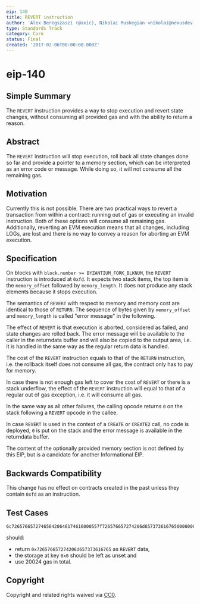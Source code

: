 ```yaml
---
eip: 140
title: REVERT instruction
author: 'Alex Beregszaszi (@axic), Nikolai Mushegian <nikolai@nexusdev.us>'
type: Standards Track
category: Core
status: Final
created: '2017-02-06T00:00:00.000Z'
---
```


# eip-140

## Simple Summary

The `REVERT` instruction provides a way to stop execution and revert state changes, without consuming all provided gas and with the ability to return a reason.

## Abstract

The `REVERT` instruction will stop execution, roll back all state changes done so far and provide a pointer to a memory section, which can be interpreted as an error code or message. While doing so, it will not consume all the remaining gas.

## Motivation

Currently this is not possible. There are two practical ways to revert a transaction from within a contract: running out of gas or executing an invalid instruction. Both of these options will consume all remaining gas. Additionally, reverting an EVM execution means that all changes, including LOGs, are lost and there is no way to convey a reason for aborting an EVM execution.

## Specification

On blocks with `block.number >= BYZANTIUM_FORK_BLKNUM`, the `REVERT` instruction is introduced at `0xfd`. It expects two stack items, the top item is the `memory_offset` followed by `memory_length`. It does not produce any stack elements because it stops execution.

The semantics of `REVERT` with respect to memory and memory cost are identical to those of `RETURN`. The sequence of bytes given by `memory_offset` and `memory_length` is called "error message" in the following.

The effect of `REVERT` is that execution is aborted, considered as failed, and state changes are rolled back. The error message will be available to the caller in the returndata buffer and will also be copied to the output area, i.e. it is handled in the same way as the regular return data is handled.

The cost of the `REVERT` instruction equals to that of the `RETURN` instruction, i.e. the rollback itself does not consume all gas, the contract only has to pay for memory.

In case there is not enough gas left to cover the cost of `REVERT` or there is a stack underflow, the effect of the `REVERT` instruction will equal to that of a regular out of gas exception, i.e. it will consume all gas.

In the same way as all other failures, the calling opcode returns `0` on the stack following a `REVERT` opcode in the callee.

In case `REVERT` is used in the context of a `CREATE` or `CREATE2` call, no code is deployed, `0` is put on the stack and the error message is available in the returndata buffer.

The content of the optionally provided memory section is not defined by this EIP, but is a candidate for another Informational EIP.

## Backwards Compatibility

This change has no effect on contracts created in the past unless they contain `0xfd` as an instruction.

## Test Cases

```text
6c726576657274656420646174616000557f726576657274206d657373616765000000000000000000000000000000000000600052600e6000fd
```

should:

* return `0x726576657274206d657373616765` as `REVERT` data,
* the storage at key `0x0` should be left as unset and
* use 20024 gas in total.

## Copyright

Copyright and related rights waived via [CC0](https://creativecommons.org/publicdomain/zero/1.0/).

